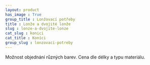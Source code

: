 ```yaml
---
layout: product
has_image : True
group_title : Lonžovací potřeby
title : Lonže a dvojité lonže
slug : lonze-a-dvojite-lonze
cat_slug : konici
cat_title : Koníci
group_slug : lonzovaci-potreby
---
```


Možnost objednání různých barev. Cena dle délky a typu materiálu.

